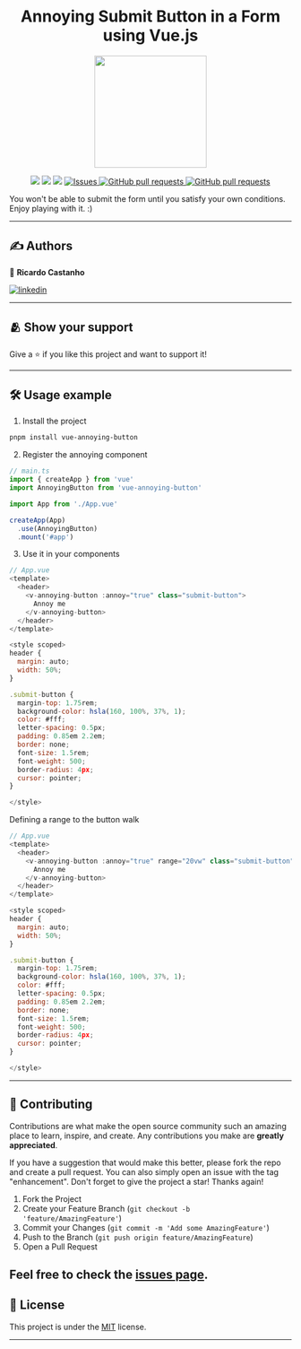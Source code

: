 <div align="center">
   <h1> Annoying Submit Button in a Form using Vue.js </h1>

   <img src="https://media.giphy.com/media/tXL4FHPSnVJ0A/giphy.gif" width=200 />

  <p>

   <a href="https://github.com/ricardocastanho/vue-annoying-button/graphs/Stars" alt="Stars">
        <img src="https://img.shields.io/github/stars/ricardocastanho/vue-annoying-button" /></a>
        
   <a href="https://github.com/ricardocastanho/vue-annoying-button/graphs/issues" alt="Contributors">
        <img src="https://img.shields.io/github/issues/ricardocastanho/vue-annoying-button" /></a>
   <a href="https://github.com/ricardocastanho/vue-annoying-button/graphs/contributors" alt="Contributors">
        <img src="https://img.shields.io/github/contributors/ricardocastanho/vue-annoying-button" /></a>

   <a href="https://github.com/ricardocastanho/vue-annoying-button/forks">
      <img alt="Issues" src="https://img.shields.io/github/forks/ricardocastanho/vue-annoying-button" />
    </a> 
    <a href="https://github.com/ricardocastanho/vue-annoying-button/license">
      <img alt="GitHub pull requests" src="https://img.shields.io/github/license/ricardocastanho/vue-annoying-button" />
    </a>
    <a href="https://github.com/ricardocastanho/vue-annoying-button">
      <img alt="GitHub pull requests" src="https://img.shields.io/badge/version-0.1.0-blue?color=0088ff" />
    </a>

   </p>
</div>


You won't be able to submit the form until you satisfy your own conditions. Enjoy playing with it. :)

<!-- ## Project Preview
![Preview video of project](./content/preview.gif) -->


<!-- ## :bulb: Live Project Link
[Click here to play with **Annoying Submit Button**](https://annoyingsubmitbutton.netlify.app/) -->

---

## :writing_hand: Authors

👤 **Ricardo Castanho**

[![linkedin](https://img.shields.io/badge/linkedin-0A66C2?style=for-the-badge&logo=linkedin&logoColor=white)](https://www.linkedin.com/in/castanhoricardo/)


---

## :people_hugging: Show your support

Give a ⭐️ if you like this project and want to support it!

---


## 🛠️ Usage example

1. Install the project
```sh
pnpm install vue-annoying-button
```

2. Register the annoying component
```ts
// main.ts
import { createApp } from 'vue'
import AnnoyingButton from 'vue-annoying-button'

import App from './App.vue'

createApp(App)
  .use(AnnoyingButton)
  .mount('#app')

```

3. Use it in your components
```js
// App.vue
<template>
  <header>
    <v-annoying-button :annoy="true" class="submit-button">
      Annoy me
    </v-annoying-button>
  </header>
</template>

<style scoped>
header {
  margin: auto;
  width: 50%;
}

.submit-button {
  margin-top: 1.75rem;
  background-color: hsla(160, 100%, 37%, 1);
  color: #fff;
  letter-spacing: 0.5px;
  padding: 0.85em 2.2em;
  border: none;
  font-size: 1.5rem;
  font-weight: 500;
  border-radius: 4px;
  cursor: pointer;
}

</style>

```

  Defining a range to the button walk 
```js
// App.vue
<template>
  <header>
    <v-annoying-button :annoy="true" range="20vw" class="submit-button">
      Annoy me
    </v-annoying-button>
  </header>
</template>

<style scoped>
header {
  margin: auto;
  width: 50%;
}

.submit-button {
  margin-top: 1.75rem;
  background-color: hsla(160, 100%, 37%, 1);
  color: #fff;
  letter-spacing: 0.5px;
  padding: 0.85em 2.2em;
  border: none;
  font-size: 1.5rem;
  font-weight: 500;
  border-radius: 4px;
  cursor: pointer;
}

</style>

```

---

## 🤝 Contributing

Contributions are what make the open source community such an amazing place to learn, inspire, and create. Any contributions you make are **greatly appreciated**.

If you have a suggestion that would make this better, please fork the repo and create a pull request. You can also simply open an issue with the tag "enhancement".
Don't forget to give the project a star! Thanks again!

1. Fork the Project
2. Create your Feature Branch (`git checkout -b 'feature/AmazingFeature'`)
3. Commit your Changes (`git commit -m 'Add some AmazingFeature'`)
4. Push to the Branch (`git push origin feature/AmazingFeature`)
5. Open a Pull Request

Feel free to check the [issues page](../../issues/).
---
## 📝 License

This project is under the [MIT](./LICENSE) license.

---
<!-- ## :pray: Thanks

Thanks to everyone who has contributed towards this project

<div>
    <a href="https://github.com/ricardocastanho/vue-annoying-button/graphs/contributors">
    <img src="https://contrib.rocks/image?repo=ricardocastanho/vue-annoying-button" />
    </a> -->
</div>



